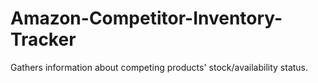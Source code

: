 # Amazon-Competitor-Inventory-Tracker
Gathers information about competing products' stock/availability status.
